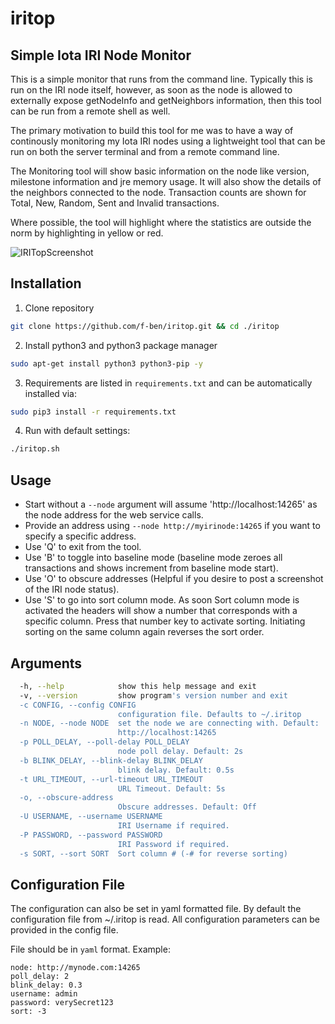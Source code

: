 # iritop

##  Simple Iota IRI Node Monitor

This is a simple monitor that runs from the command line. Typically this is run on the IRI node itself, however, as soon as the node is allowed to externally expose getNodeInfo and getNeighbors information, then this tool can be run from a remote shell as well.

The primary motivation to build this tool for me was to have a way of continously monitoring my Iota IRI nodes using a lightweight tool that can be run on both the server terminal and from a remote command line.

The Monitoring tool will show basic information on the node like version, milestone information and jre memory usage. It will also show the details of the neighbors connected to the node. Transaction counts are shown for Total, New, Random, Sent and Invalid transactions.

Where possible, the tool will highlight where the statistics are outside the norm by highlighting in yellow or red.

![IRITopScreenshot](https://raw.githubusercontent.com/maeck70/iritop/master/img/IRITop.png)

## Installation
1. Clone repository
```sh
git clone https://github.com/f-ben/iritop.git && cd ./iritop
```
2. Install python3 and python3 package manager
```sh
sudo apt-get install python3 python3-pip -y
```
3. Requirements are listed in `requirements.txt` and can be automatically installed via:
```sh
sudo pip3 install -r requirements.txt
```
4. Run with default settings:
```sh
./iritop.sh
```

## Usage

- Start without a `--node` argument will assume 'http://localhost:14265' as the node address for the web service calls.
- Provide an address using `--node http://myirinode:14265` if you want to specify a specific address.
- Use 'Q' to exit from the tool.
- Use 'B' to toggle into baseline mode (baseline mode zeroes all transactions and shows increment from baseline mode start).
- Use 'O' to obscure addresses (Helpful if you desire to post a screenshot of the IRI node status).
- Use 'S' to go into sort column mode. As soon Sort column mode is activated the headers will show a number that corresponds with a specific column. Press that number key to activate sorting. Initiating sorting on the same column again reverses the sort order.  

## Arguments

```sh
  -h, --help            show this help message and exit
  -v, --version         show program's version number and exit
  -c CONFIG, --config CONFIG
                        configuration file. Defaults to ~/.iritop
  -n NODE, --node NODE  set the node we are connecting with. Default:
                        http://localhost:14265
  -p POLL_DELAY, --poll-delay POLL_DELAY
                        node poll delay. Default: 2s
  -b BLINK_DELAY, --blink-delay BLINK_DELAY
                        blink delay. Default: 0.5s
  -t URL_TIMEOUT, --url-timeout URL_TIMEOUT
                        URL Timeout. Default: 5s
  -o, --obscure-address
                        Obscure addresses. Default: Off
  -U USERNAME, --username USERNAME
                        IRI Username if required.
  -P PASSWORD, --password PASSWORD
                        IRI Password if required.
  -s SORT, --sort SORT  Sort column # (-# for reverse sorting)
```

## Configuration File

The configuration can also be set in yaml formatted file. By default the configuration file from ~/.iritop is read. All configuration parameters can be provided in the config file.

File should be in `yaml` format. Example:

```
node: http://mynode.com:14265
poll_delay: 2
blink_delay: 0.3
username: admin
password: verySecret123
sort: -3
```
